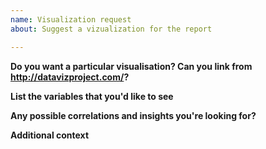```yaml
---
name: Visualization request
about: Suggest a vizualization for the report

---
```


**Do you want a particular visualisation? Can you link from http://datavizproject.com/?**


**List the variables that you'd like to see**

**Any possible correlations and insights you're looking for?**

**Additional context**
